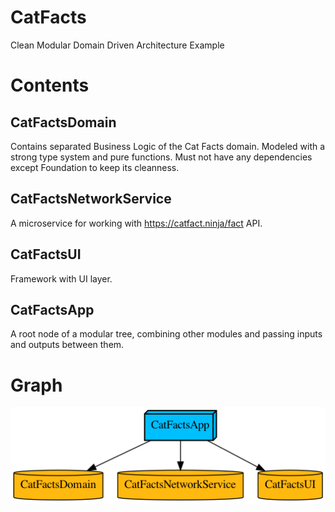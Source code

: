 # CatFacts
Clean Modular Domain Driven Architecture Example

# Contents
## CatFactsDomain
Contains separated Business Logic of the Cat Facts domain.
Modeled with a strong type system and pure functions.
Must not have any dependencies except Foundation to keep its cleanness.

## CatFactsNetworkService
A microservice for working with https://catfact.ninja/fact API.

## CatFactsUI
Framework with UI layer.

## CatFactsApp
A root node of a modular tree, combining other modules and passing inputs and outputs between them.

# Graph
![graph](graph.png)
